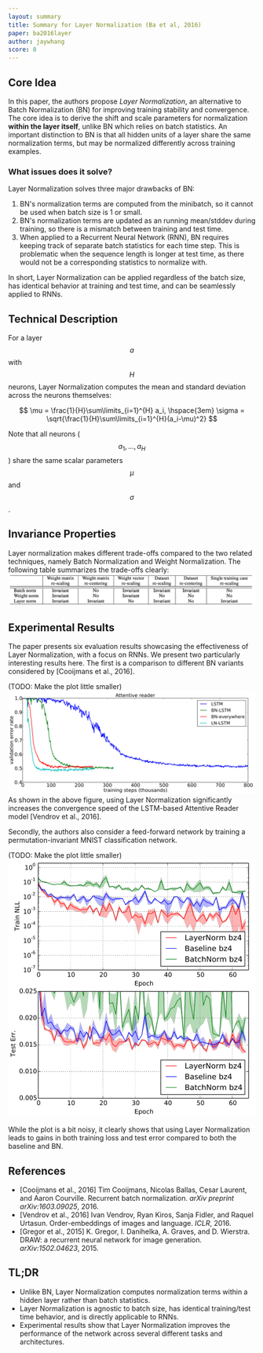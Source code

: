 ```yaml
---
layout: summary
title: Summary for Layer Normalization (Ba et al, 2016)
paper: ba2016layer
author: jaywhang
score: 8
---
```


## Core Idea

In this paper, the authors propose _Layer Normalization_, an alternative to Batch Normalization (BN) for improving training stability and convergence.
The core idea is to derive the shift and scale parameters for normalization **within the layer itself**, unlike BN which relies on batch statistics.
An important distinction to BN is that all hidden units of a layer share the same normalization terms, but may be normalized differently across training examples.

### What issues does it solve?

Layer Normalization solves three major drawbacks of BN:
1. BN's normalization terms are computed from the minibatch, so it cannot be used when batch size is 1 or small.
2. BN's normalization terms are updated as an running mean/stddev during training, so there is a mismatch between training and test time.
3. When applied to a Recurrent Neural Network (RNN), BN requires keeping track of separate batch statistics for each time step. This is problematic when the sequence length is longer at test time, as there would not be a corresponding statistics to normalize with.

In short, Layer Normalization can be applied regardless of the batch size, has identical behavior at training and test time, and can be seamlessly applied to RNNs.

## Technical Description

For a layer $$a$$ with $$H$$ neurons, Layer Normalization computes the mean and standard deviation across the neurons themselves:

$$
\mu = \frac{1}{H}\sum\limits_{i=1}^{H} a_i, \hspace{3em} \sigma = \sqrt{\frac{1}{H}\sum\limits_{i=1}^{H}(a_i-\mu)^2}
$$

Note that all neurons ($$a_1, \ldots, a_H$$) share the same scalar parameters $$\mu$$ and $$\sigma$$.

## Invariance Properties

Layer normalization makes different trade-offs compared to the two related techniques, namely Batch Normalization and Weight Normalization.
The following table summarizes the trade-offs clearly:
![Table 1: Trade-off comparison to BN and WN.](ba2016layer_2_table1.png)

## Experimental Results

The paper presents six evaluation results showcasing the effectiveness of Layer Normalization, with a focus on RNNs.
We present two particularly interesting results here.
The first is a comparison to different BN variants considered by [Cooijmans et al., 2016].

(TODO: Make the plot little smaller)
![Figure 1: Comparison to Batch Normalization for a LSTM network.](ba2016layer_2_figure2.png)
As shown in the above figure, using Layer Normalization significantly increases the convergence speed of the LSTM-based Attentive Reader model [Vendrov et al., 2016].

Secondly, the authors also consider a feed-forward network by training a permutation-invariant MNIST classification network.

(TODO: Make the plot little smaller)
![Figure 2: Evaluation on the Permutation MNIST task.](ba2016layer_2_figure6.png)

While the plot is a bit noisy, it clearly shows that using Layer Normalization leads to gains in both training loss and test error compared to both the baseline and BN.

<!-- ## Theoretical Results -->

<!-- (Note: still deciding if the summary should discuss Section 5.2: Geometry of parameter space) -->

## References

* [Cooijmans et al., 2016] Tim Cooijmans, Nicolas Ballas, Cesar Laurent, and Aaron Courville. Recurrent batch normalization. _arXiv preprint arXiv:1603.09025_, 2016.
* [Vendrov et al., 2016] Ivan Vendrov, Ryan Kiros, Sanja Fidler, and Raquel Urtasun. Order-embeddings of images and language. _ICLR_, 2016.
* [Gregor et al., 2015] K. Gregor, I. Danihelka, A. Graves, and D. Wierstra. DRAW: a recurrent neural network for image generation. _arXiv:1502.04623_, 2015.

## TL;DR
* Unlike BN, Layer Normalization computes normalization terms within a hidden layer rather than batch statistics.
* Layer Normalization is agnostic to batch size, has identical training/test time behavior, and is directly applicable to RNNs.
* Experimental results show that Layer Normalization improves the performance of the network across several different tasks and architectures.
